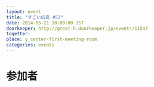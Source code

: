 ```yaml
---
layout: event
title: "すごい広島 #53"
date: 2014-05-21 18:00:00 JST
doorkeeper: http://great-h.doorkeeper.jp/events/11547
togetter: 
place: y_center-first-meeting-room
categories: events
---
```


# 参加者
